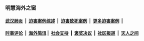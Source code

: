 
### 明慧海外之窗

####  [武汉肺炎](indexes/365.md?t=01051600) &nbsp;|&nbsp;  [迫害案例综述](indexes/328.md?t=01051600) &nbsp;|&nbsp; [迫害致死案例](indexes/277.md?t=01051600)  &nbsp;|&nbsp; [更多迫害案例](indexes/81.md?t=01051600)  &nbsp;|&nbsp; 
####  [时事评论](indexes/251.md?t=01051600) &nbsp;|&nbsp; [海外简讯](indexes/245.md?t=01051600)&nbsp;|&nbsp;  [社会支持](indexes/140.md?t=01051600) &nbsp;|&nbsp; [褒奖决议](indexes/282.md?t=01051600) &nbsp;|&nbsp; [社区报道](indexes/91.md?t=01051600)  &nbsp;|&nbsp; [天人之间](indexes/78.md?t=01051600) 


